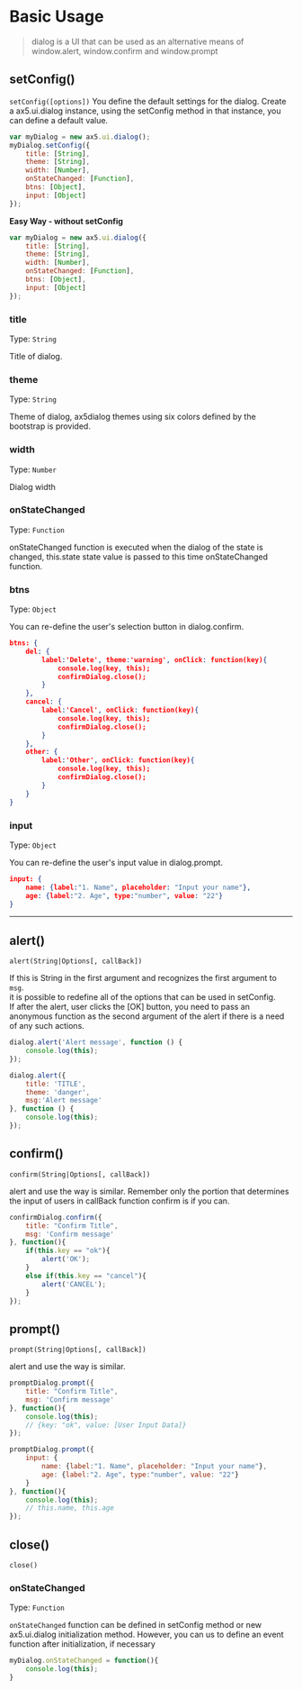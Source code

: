 # Basic Usage
> dialog is a UI that can be used as an alternative means of window.alert, window.confirm and window.prompt

## setConfig()
`setConfig([options])`
You define the default settings for the dialog. Create a ax5.ui.dialog instance, using the setConfig method in that instance, you can define a default value.
 
```js
var myDialog = new ax5.ui.dialog();
myDialog.setConfig({
    title: [String],
    theme: [String],
    width: [Number], 
    onStateChanged: [Function],
    btns: [Object],
    input: [Object]
});
```

**Easy Way - without setConfig**
```js
var myDialog = new ax5.ui.dialog({
    title: [String],
    theme: [String],
    width: [Number], 
    onStateChanged: [Function],
    btns: [Object],
    input: [Object]
});
```

### title

Type: `String`  

Title of dialog.


### theme

Type: `String`  

Theme of dialog, ax5dialog themes using six colors defined by the bootstrap is provided.


### width

Type: `Number`  

Dialog width


### onStateChanged

Type: `Function`  

onStateChanged function is executed when the dialog of the state is changed,
this.state state value is passed to this time onStateChanged function.


### btns

Type: `Object`  

You can re-define the user's selection button in dialog.confirm.

```json
btns: {
    del: {
        label:'Delete', theme:'warning', onClick: function(key){
            console.log(key, this);
            confirmDialog.close();
        }
    },
    cancel: {
        label:'Cancel', onClick: function(key){
            console.log(key, this);
            confirmDialog.close();
        }
    },
    other: {
        label:'Other', onClick: function(key){
            console.log(key, this);
            confirmDialog.close();
        }
    }
}
```


### input

Type: `Object`  

You can re-define the user's input value in dialog.prompt.

```json
input: {
    name: {label:"1. Name", placeholder: "Input your name"},
    age: {label:"2. Age", type:"number", value: "22"}
}
```

***

## alert()
`alert(String|Options[, callBack])`

If this is String in the first argument and recognizes the first argument to `msg`.  
it is possible to redefine all of the options that can be used in setConfig.  
If after the alert, user clicks the [OK] button, you need to pass an anonymous function as the second argument of the alert if there is a need of any such actions.

```js
dialog.alert('Alert message', function () {
    console.log(this);
});

dialog.alert({
    title: 'TITLE',
    theme: 'danger',
    msg:'Alert message'
}, function () {
    console.log(this);
});
```

## confirm()
`confirm(String|Options[, callBack])`

alert and use the way is similar. Remember only the portion that determines the input of users in callBack function confirm is if you can.

```js
confirmDialog.confirm({
    title: "Confirm Title",
    msg: 'Confirm message'
}, function(){
    if(this.key == "ok"){
        alert('OK');
    }
    else if(this.key == "cancel"){
        alert('CANCEL');
    }
});
```

## prompt()
`prompt(String|Options[, callBack])`

alert and use the way is similar. 

```js
promptDialog.prompt({
    title: "Confirm Title",
    msg: 'Confirm message'
}, function(){
    console.log(this);
    // {key: "ok", value: [User Input Data]}
});

promptDialog.prompt({
    input: {
        name: {label:"1. Name", placeholder: "Input your name"},
        age: {label:"2. Age", type:"number", value: "22"}
    }
}, function(){
    console.log(this);
    // this.name, this.age
});
```

## close()
`close()`

### onStateChanged

Type: `Function`

`onStateChanged` function can be defined in setConfig method or new ax5.ui.dialog initialization method.
However, you can us to define an event function after initialization, if necessary

```js
myDialog.onStateChanged = function(){
    console.log(this);
}
```